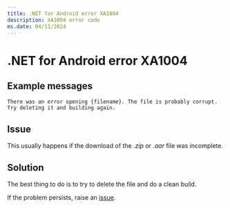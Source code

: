 ```yaml
---
title: .NET for Android error XA1004
description: XA1004 error code
ms.date: 04/11/2024
---
```

# .NET for Android error XA1004

## Example messages

```
There was an error opening {filename}. The file is probably corrupt.
Try deleting it and building again.
```

## Issue

This usually happens if the download of the *.zip* or *.aar* file was incomplete.

## Solution

The best thing to do is to try to delete the file and do a clean build.

If the problem persists, raise an [issue](https://github.com/xamarin/xamarin-android/issues/new).